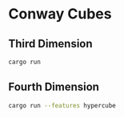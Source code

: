 # Conway Cubes

## Third Dimension

```sh
cargo run
```

## Fourth Dimension

```sh
cargo run --features hypercube
```
